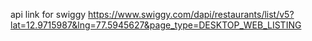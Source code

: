 api link for swiggy
https://www.swiggy.com/dapi/restaurants/list/v5?lat=12.9715987&lng=77.5945627&page_type=DESKTOP_WEB_LISTING
